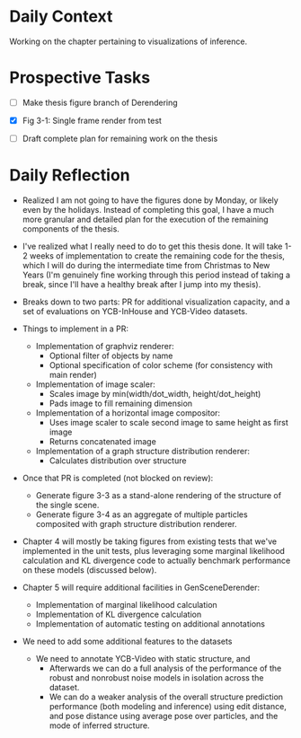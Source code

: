 # Daily Context

Working on the chapter pertaining to visualizations of inference.


# Prospective Tasks

* [ ] Make thesis figure branch of Derendering
* [X] Fig 3-1: Single frame render from test
* [ ] Draft complete plan for remaining work on the thesis


# Daily Reflection

* Realized I am not going to have the figures done by Monday, or likely even by
  the holidays. Instead of completing this goal, I have a much more granular
  and detailed plan for the execution of the remaining components of the
  thesis.

* I've realized what I really need to do to get this thesis done. It will take
  1-2 weeks of implementation to create the remaining code for the thesis,
  which I will do during the intermediate time from Christmas to New Years (I'm
  genuinely fine working through this period instead of taking a break, since
  I'll have a healthy break after I jump into my thesis).
* Breaks down to two parts: PR for additional visualization capacity, and a set
  of evaluations on YCB-InHouse and YCB-Video datasets.

* Things to implement in a PR:
    * Implementation of graphviz renderer:
        * Optional filter of objects by name
        * Optional specification of color scheme (for consistency with main
          render)
    * Implementation of image scaler:
        * Scales image by min(width/dot_width, height/dot_height)
        * Pads image to fill remaining dimension
    * Implementation of a horizontal image compositor:
        * Uses image scaler to scale second image to same height as first image
        * Returns concatenated image
    * Implementation of a graph structure distribution renderer:
        * Calculates distribution over structure

* Once that PR is completed (not blocked on review):
    * Generate figure 3-3 as a stand-alone rendering of the structure of the
      single scene.
    * Generate figure 3-4 as an aggregate of multiple particles composited with
      graph structure distribution renderer.

* Chapter 4 will mostly be taking figures from existing tests that we've
  implemented in the unit tests, plus leveraging some marginal likelihood
  calculation and KL divergence code to actually benchmark performance on these
  models (discussed below).

* Chapter 5 will require additional facilities in GenSceneDerender:
    * Implementation of marginal likelihood calculation
    * Implementation of KL divergence calculation
    * Implementation of automatic testing on additional annotations

* We need to add some additional features to the datasets
    * We need to annotate YCB-Video with static structure, and 
        * Afterwards we can do a full analysis of the performance of the robust
          and nonrobust noise models in isolation across the dataset.
        * We can do a weaker analysis of the overall structure prediction
          performance (both modeling and inference) using edit distance, and
          pose distance using average pose over particles, and the mode of
          inferred structure.
